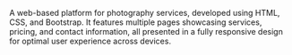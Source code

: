 A web-based platform for photography services, developed using HTML, CSS, and Bootstrap. It features multiple pages showcasing services, pricing, and contact information, all presented in a fully responsive design for optimal user experience across devices.
